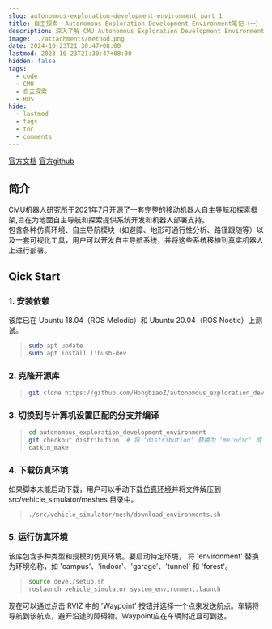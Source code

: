 ```yaml
---
slug: autonomous-exploration-development-environment_part_1
title: 自主探索——Autonomous Exploration Development Environment笔记（一）
description: 深入了解 CMU Autonomous Exploration Development Environment 的代码结构和实现细节
image: ../attachments/method.png 
date: 2024-10-23T21:30:47+08:00
lastmod: 2023-10-23T21:30:47+08:00
hidden: false 
tags:
  - code
  - CMU
  - 自主探索
  - ROS
hide: 
  - lastmod
  - tags
  - toc
  - comments
---
```

[官方文档](https://www.cmu-exploration.com/)
[官方github](https://github.com/HongbiaoZ/autonomous_exploration_development_environment)

## 简介
CMU机器人研究所于2021年7月开源了一套完整的移动机器人自主导航和探索框架,旨在为地面自主导航和探索提供系统开发和机器人部署支持。  
包含各种仿真环境、自主导航模块（如避障、地形可通行性分析、路径跟随等）以及一套可视化工具，用户可以开发自主导航系统，并将这些系统移植到真实机器人上进行部署。

## Qick Start
###  1. 安装依赖
该库已在 Ubuntu 18.04（ROS Melodic）和 Ubuntu 20.04（ROS Noetic）上测试。
> ```bash
> sudo apt update
> sudo apt install libusb-dev  
> ```  

###  2. 克隆开源库
> ```bash
> git clone https://github.com/HongbiaoZ/autonomous_exploration_development_environment.git  
> ```  

###  3. 切换到与计算机设置匹配的分支并编译
> ```bash
> cd autonomous_exploration_development_environment
> git checkout distribution  # 将 'distribution' 替换为 'melodic' 或 'noetic'
> catkin_make  
> ```  

###  4. 下载仿真环境
如果脚本未能启动下载，用户可以手动下载[仿真环境](https://drive.google.com/file/d/1GMT8tptb3nAb87F8eFfmIgjma6Bu0reV/view)并将文件解压到 src/vehicle_simulator/meshes 目录中。
> ```bash
> ./src/vehicle_simulator/mesh/download_environments.sh  
> ```  

###  5. 运行仿真环境
该库包含多种类型和规模的仿真环境。要启动特定环境，
将 'environment' 替换为环境名称，如 'campus'、'indoor'、'garage'、'tunnel' 和 'forest'。  
> ```bash
> source devel/setup.sh
> roslaunch vehicle_simulator system_environment.launch  
> ```  

现在可以通过点击 RVIZ 中的 'Waypoint' 按钮并选择一个点来发送航点。车辆将导航到该航点，避开沿途的障碍物。Waypoint应在车辆附近且可到达。  
